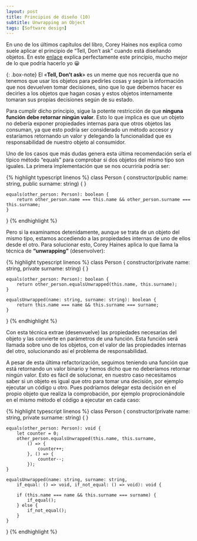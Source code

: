 ```yaml
---
layout: post
title: Principios de diseño (10)
subtitle: Unwrapping an Object
tags: [Software design]
---
```


En uno de los últimos capítulos del libro, Corey Haines nos explica como suele aplicar el principio de “Tell, Don’t ask” cuando está diseñando objetos. En este [enlace](https://www.adictosaltrabajo.com/2012/07/21/orientacion-a-objetos-y-la-importancia-del-tell-dont-ask/) explica perfectamente este principio, mucho mejor de lo que podría hacerlo yo 😀

{: .box-note}
El «**Tell, Don’t ask**» es un meme que nos recuerda que no tenemos que usar los objetos para pedirles cosas y según la información que nos devuelven tomar decisiones, sino que lo que debemos hacer es decirles a los objetos que hagan cosas y estos objetos internamente tomaran sus propias decisiones según de su estado.

Para cumplir dicho principio, sigue la potente restricción de que **ninguna función debe retornar ningún valor**. Esto lo que implica es que un objeto no debería exponer propiedades internas para que otros objetos las consuman, ya que esto podría ser considerado un método accesor y estaríamos retornando un valor y delegando la funcionalidad que es responsabilidad de nuestro objeto al consumidor.

Uno de los casos que más dudas genera esta última recomendación sería el típico método “equals” para comprobar si dos objetos del mismo tipo son iguales. La primera implementación que se nos ocurriría podría ser:

{% highlight typescript linenos %}
class Person {
    constructor(public name: string,
        public surname: string) { }
 
    equals(other_person: Person): boolean {
        return other_person.name === this.name && other_person.surname === this.surname;
    }
}
{% endhighlight %}

Pero si la examinamos detenidamente, aunque se trata de un objeto del mismo tipo, estamos accediendo a las propiedades internas de uno de ellos desde el otro. Para solucionar esto, Corey Haines aplica lo que llama la técnica de **“unwrapping”** (desenvolver):

{% highlight typescript linenos %}
class Person {
    constructor(private name: string,
        private surname: string) { }
 
    equals(other_person: Person): boolean {
        return other_person.equalsUnwrapped(this.name, this.surname);
    }
 
    equalsUnwrapped(name: string, surname: string): boolean {
        return this.name === name && this.surname === surname;
    }
}
{% endhighlight %}

Con esta técnica extrae (desenvuelve) las propiedades necesarias del objeto y las convierte en parámetros de una función. Esta función será llamada sobre uno de los objetos, con el valor de las propiedades internas del otro, solucionando así el problema de responsabilidad.

A pesar de esta última refactorización, seguimos teniendo una función que está retornando un valor binario y hemos dicho que no deberíamos retornar ningún valor. Esto es fácil de solucionar, en nuestro caso necesitamos saber si un objeto es igual que otro para tomar una decisión, por ejemplo ejecutar un código u otro. Pues podríamos delegar esta decisión en el propio objeto que realiza la comprobación, por ejemplo proprocionándole en el mismo método el código a ejecutar en cada caso:

{% highlight typescript linenos %}
class Person {
    constructor(private name: string,
        private surname: string) { }
 
    equals(other_person: Person): void {
        let counter = 0;
        other_person.equalsUnwrapped(this.name, this.surname,
            () => {
                counter++;
            }, () => {
                counter--;
            });
    }
 
    equalsUnwrapped(name: string, surname: string,
        if_equal: () => void, if_not_equal: () => void): void {
 
        if (this.name === name && this.surname === surname) {
            if_equal();
        } else {
            if_not_equal();
        }
    }
}
{% endhighlight %}